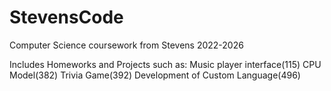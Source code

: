 ﻿# StevensCode

Computer Science coursework from Stevens 2022-2026

Includes Homeworks and Projects such as:
  Music player interface(115)
  CPU Model(382)
  Trivia Game(392)
  Development of Custom Language(496)

